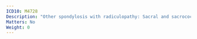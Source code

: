 ```yaml
---
ICD10: M4728
Description: "Other spondylosis with radiculopathy: Sacral and sacrococcygeal region"
Matters: No
Weight: 0
---
```

